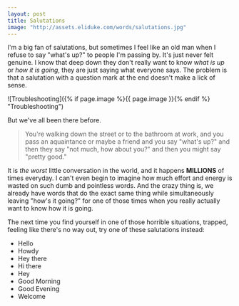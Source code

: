 ```yaml
---
layout: post
title: Salutations
image: "http://assets.eliduke.com/words/salutations.jpg"
---
```


I'm a big fan of salutations, but sometimes I feel like an old man when I refuse to say "what's up?" to people I'm passing by. It's just never felt genuine. I know that deep down they don't really want to know *what is up* or *how it is going*, they are just saying what everyone says. The problem is that a salutation with a question mark at the end doesn't make a lick of sense.

![Troubleshooting]({% if page.image %}{{ page.image }}{% endif %} "Troubleshooting")

But we've all been there before.

> You're walking down the street or to the bathroom at work, and you pass an aquaintance or maybe a friend and you say "what's up?" and then they say "not much, how about you?" and then you might say "pretty good."

It is *the worst* little conversation in the world, and it happens **MILLIONS** of times everyday. I can't even begin to imagine how much effort and energy is wasted on such dumb and pointless words. And the crazy thing is, we already have words that do the exact same thing while simultaneously leaving "how's it going?" for one of those times when you really actually want to know how it is going.

The next time you find yourself in one of those horrible situations, trapped, feeling like there's no way out, try one of these salutations instead:

* Hello
* Howdy
* Hey there
* Hi there
* Hey
* Good Morning
* Good Evening
* Welcome